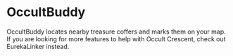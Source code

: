 # OccultBuddy
OccultBuddy locates nearby treasure coffers and marks them on your map. If you are looking for more features to help with Occult Crescent, check out EurekaLinker instead.  
